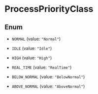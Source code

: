 

# ProcessPriorityClass

## Enum


* `NORMAL` (value: `"Normal"`)

* `IDLE` (value: `"Idle"`)

* `HIGH` (value: `"High"`)

* `REAL_TIME` (value: `"RealTime"`)

* `BELOW_NORMAL` (value: `"BelowNormal"`)

* `ABOVE_NORMAL` (value: `"AboveNormal"`)




